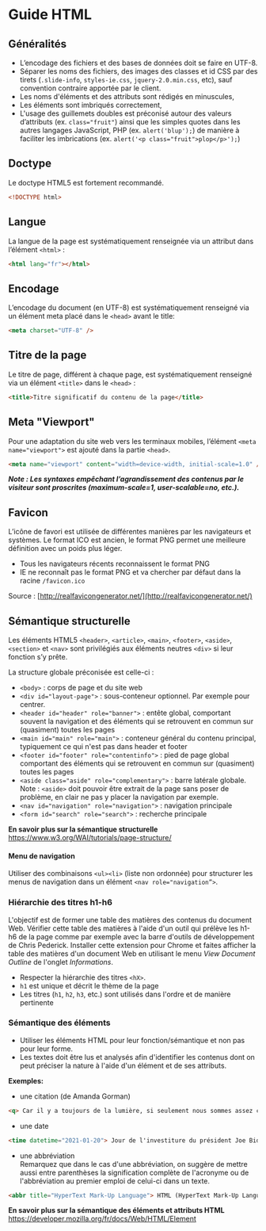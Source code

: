 # Guide HTML


## Généralités

- L’encodage des fichiers et des bases de données doit se faire en UTF-8. 
- Séparer les noms des fichiers, des images des classes et id CSS par des tirets (`.slide-info`, `styles-ie.css`, `jquery-2.0.min.css`, etc), sauf convention contraire apportée par le client.
- Les noms d'éléments et des attributs sont rédigés en minuscules,
- Les éléments sont imbriqués correctement,
- L'usage des guillemets doubles est préconisé autour des valeurs d’attributs (ex. `class="fruit"`) ainsi que les simples quotes dans les autres langages JavaScript, PHP (ex. `alert('blup');`) de manière à faciliter les imbrications (ex. `alert('<p class="fruit">plop</p>');`)

## Doctype

Le doctype HTML5 est fortement recommandé.

```html
<!DOCTYPE html>
```

## Langue

La langue de la page est systématiquement renseignée via un attribut dans l’élément `<html>` :

```html
<html lang="fr"></html>
```

## Encodage

L’encodage du document (en UTF-8) est systématiquement renseigné via un élément meta placé dans le `<head>` avant le title:

```html
<meta charset="UTF-8" />
```

## Titre de la page

Le titre de page, différent à chaque page, est systématiquement renseigné via un élément `<title>` dans le `<head>` :

```html
<title>Titre significatif du contenu de la page</title>
```

## Meta "Viewport"

Pour une adaptation du site web vers les terminaux mobiles, l’élément `<meta name="viewport">` est ajouté dans la partie `<head>`.

```html
<meta name="viewport" content="width=device-width, initial-scale=1.0" />
```

**_Note : Les syntaxes empêchant l’agrandissement des contenus par le visiteur sont proscrites (maximum-scale=1, user-scalable=no, etc.)._**

## Favicon

L’icône de favori est utilisée de différentes manières par les navigateurs et systèmes. Le format ICO est ancien, le format PNG permet une meilleure définition avec un poids plus léger.  
- Tous les navigateurs récents reconnaissent le format PNG  
- IE ne reconnaît pas le format PNG et va chercher par défaut dans la racine `/favicon.ico`  

Source : [http://realfavicongenerator.net/](http://realfavicongenerator.net/)

## Sémantique structurelle 

Les éléments HTML5 `<header>`, `<article>`, `<main>`, `<footer>`, `<aside>`, `<section>` et `<nav>` sont privilégiés aux éléments neutres `<div>` si leur fonction s’y prête.

La structure globale préconisée est celle-ci :

- `<body>` : corps de page et du site web
- `<div id="layout-page">` : sous-conteneur optionnel. Par exemple pour centrer.
- `<header id="header" role="banner">` : entête global, comportant souvent la navigation et des éléments qui se retrouvent en commun sur (quasiment) toutes les pages
- `<main id="main" role="main">` : conteneur général du contenu principal, typiquement ce qui n'est pas dans header et footer
- `<footer id="footer" role="contentinfo">` : pied de page global comportant des éléments qui se retrouvent en commun sur (quasiment) toutes les pages  
- `<aside class="aside" role="complementary">` : barre latérale globale. Note : `<aside>` doit pouvoir être extrait de la page sans poser de problème, en clair ne pas y placer la navigation par exemple.
- `<nav id="navigation" role="navigation">` : navigation principale
- `<form id="search" role="search">` : recherche principale

__En savoir plus sur la sémantique structurelle__
https://www.w3.org/WAI/tutorials/page-structure/


#### Menu de navigation

Utiliser des combinaisons `<ul><li>` (liste non ordonnée) pour structurer les menus de navigation dans un élément `<nav role="navigation”>`.

### Hiérarchie des titres h1-h6
L'objectif est de former une table des matières des contenus du document Web.
Vérifier cette table des matières à l'aide d'un outil qui prélève les h1-h6 de la page comme par exemple avec la barre d'outils de développement de Chris Pederick.
Installer cette extension pour Chrome et faites afficher la table des matières d'un document Web en utilisant le menu *View Document Outline* de l'onglet *Informations*.
- Respecter la hiérarchie des titres `<hX>`.
- `h1` est unique et décrit le thème de la page
- Les titres (`h1`, `h2`, `h3`, etc.) sont utilisés dans l'ordre et de manière pertinente

### Sémantique des éléments
- Utiliser les éléments HTML pour leur fonction/sémantique et non pas pour leur forme.
- Les textes doit être lus et analysés afin d'identifier les contenus dont on peut préciser la nature à l'aide d'un élément et de ses attributs.

__Exemples:__  
- une citation (de Amanda Gorman)
```html
<q> Car il y a toujours de la lumière, si seulement nous sommes assez courageux pour la voir, si seulement nous sommes assez courageux pour l’incarner. </q>
```
- une date
```html
<time datetime="2021-01-20"> Jour de l'investiture du président Joe Biden. </time>
```
- une abbréviation  
Remarquez que dans le cas d'une abbréviation, on suggère de mettre aussi entre parenthèses la signification complète de l'acronyme ou de l'abbréviation au premier emploi de celui-ci dans un texte.
```html
<abbr title="HyperText Mark-Up Language"> HTML (HyperText Mark-Up Language)</abbr>
```

__En savoir plus sur la sémantique des éléments et attributs HTML__    
https://developer.mozilla.org/fr/docs/Web/HTML/Element

